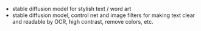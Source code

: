 - stable diffusion model for stylish text / word art
- stable diffusion model, control net and image filters for making text clear and readable by OCR, high contrast, remove colors, etc.

